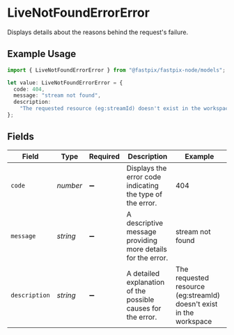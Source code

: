 # LiveNotFoundErrorError

Displays details about the reasons behind the request's failure.

## Example Usage

```typescript
import { LiveNotFoundErrorError } from "@fastpix/fastpix-node/models";

let value: LiveNotFoundErrorError = {
  code: 404,
  message: "stream not found",
  description:
    "The requested resource (eg:streamId) doesn't exist in the workspace",
};
```

## Fields

| Field                                                               | Type                                                                | Required                                                            | Description                                                         | Example                                                             |
| ------------------------------------------------------------------- | ------------------------------------------------------------------- | ------------------------------------------------------------------- | ------------------------------------------------------------------- | ------------------------------------------------------------------- |
| `code`                                                              | *number*                                                            | :heavy_minus_sign:                                                  | Displays the error code indicating the type of the error.           | 404                                                                 |
| `message`                                                           | *string*                                                            | :heavy_minus_sign:                                                  | A descriptive message providing more details for the error.         | stream not found                                                    |
| `description`                                                       | *string*                                                            | :heavy_minus_sign:                                                  | A detailed explanation of the possible causes for the error.<br/>   | The requested resource (eg:streamId) doesn't exist in the workspace |